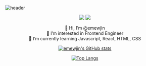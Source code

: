 ![header](https://capsule-render.vercel.app/api?type=waving&color=gradient&height=200&section=header&text=emewjin&fontSize=40&animation=fadeIn&fontAlignY=40)
<div align='center'>

  <img src="https://img.shields.io/badge/JavaScript-F7DF1E?style=flat-square&logo=JavaScript&logoColor=black"/>
<a href="https://velog.io/@1703979"><img src="https://img.shields.io/badge/velog-1DBF73?style=flat-square&logo=Vimeo&logoColor=white"/></a>   
  
    
👋 Hi, I’m @emewjin  
👀 I’m interested in Frontend Engineer  
🌱 I’m currently learning Javascript, React, HTML, CSS  
  
[![emewjin's GitHub stats](https://github-readme-stats.vercel.app/api?username=emewjin&count_private=true&show_icons=true&theme=dracula)](https://github.com/anuraghazra/github-readme-stats)

[![Top Langs](https://github-readme-stats.vercel.app/api/top-langs/?username=emewjin&layout=compact)](https://github.com/anuraghazra/github-readme-stats)
  

  

</div>

<!---
Emewjin/Emewjin is a ✨ special ✨ repository because its `README.md` (this file) appears on your GitHub profile.
You can click the Preview link to take a look at your changes.
--->
